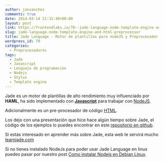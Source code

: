 ```yaml
---
author: jansanchez
comments: true
date: 2014-03-14 21:31:48+00:00
layout: post
link: https://frontendlabs.io/70--jade-language-node-template-engine-and-html-preprocessor
slug: jade-language-node-template-engine-and-html-preprocessor
title: Jade Language - Motor de plantillas para nodeJS y Preprocesador HTML
wordpress_id: 70
categories:
  - Preprocesadores
tags:
  - Jade
  - Javascript
  - Lenguaje de programación
  - Nodejs
  - Stylus
  - Template engine
---
```


Jade es un motor de plantillas de alto rendimiento muy influenciado por **HAML**, ha sido implementado con [**Javascript**](https://frontendlabs.io/tag/javascript/) para trabajar con [NodeJS](https://frontendlabs.io/tag/nodejs/).

Adicionalmente es un pre-procesador de código [HTML](https://frontendlabs.io/tag/html/).

Los dejo con una presentación que hice hace algún tiempo sobre Jade, el código de los ejemplos lo puedes encontrar en este [repositorio en github](https://github.com/jansanchez/jade-examples).

Si estás interesado en aprender más sobre Jade, esta web te servirá mucho [learnjade.com](http://www.learnjade.com/)

Si no tienes instalado NodeJs para poder usar Jade Language en linux puedes pasar por nuestro post [Como instalar Nodejs en Debian Linux](https://frontendlabs.io/232--como-instalar-nodejs-debian-linux).
